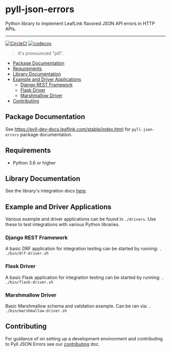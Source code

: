 <!-- omit in toc -->
# pyll-json-errors

Python library to implement LeafLink flavored JSON API errors in HTTP APIs.

---

[![CircleCI](https://circleci.com/gh/LeafLink/pyll-json-errors.svg?style=svg&circle-token=70111963b87fa2b476fece5740320b4dc464ad11)](https://circleci.com/gh/LeafLink/pyll-json-errors)
[![codecov](https://codecov.io/gh/LeafLink/pyll-json-errors/branch/master/graph/badge.svg?token=ICZFRWIZAC)](https://codecov.io/gh/LeafLink/pyll-json-errors)

> It's pronounced "pill".

* [Package Documentation](#package-documentation)
* [Requirements](#requirements)
* [Library Documentation](#library-documentation)
* [Example and Driver Applications](#example-and-driver-applications)
  * [Django REST Framework](#django-rest-framework)
  * [Flask Driver](#flask-driver)
  * [Marshmallow Driver](#marshmallow-driver)
* [Contributing](#contributing)


## Package Documentation

See https://pyll-dev-docs.leaflink.com/stable/index.html for `pyll-json-errors` package documentation.


## Requirements
* Python 3.6 or higher


## Library Documentation
See the library's integration docs [here](https://pyll-dev-docs.leaflink.com/stable/index.html).


## Example and Driver Applications
Various example and driver applications can be found in `./drivers`. Use these to test integrations
with various Python libraries.

### Django REST Framework
A basic DRF application for integration testing can be started by running: `. ./bin/drf-driver.sh`

### Flask Driver
A basic Flask application for integration testing can be started by running: `. ./bin/flask-driver.sh`

### Marshmallow Driver
Basic Marshmallow schema and validation example. Can be ran via: `. ./bin/marshmallow-driver.sh`


## Contributing
For guidance of on setting up a development environment and contributing to Pyll JSON Errors see our
[contributing](https://github.com/LeafLink/pyll-json-errors/blob/master/CONTRIBUTING.md) doc.
